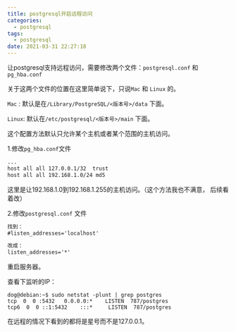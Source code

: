 ```yaml
---
title: postgresql开启远程访问
categories:
  - postgresql
tags:
  - postgresql
date: 2021-03-31 22:27:18
---
```


让postgresql支持远程访问，需要修改两个文件：`postgresql.conf` 和 `pg_hba.conf`

关于这两个文件的位置在这里简单说下，只说`Mac` 和 `Linux` 的。

`Mac` : 默认是在`/Library/PostgreSQL/<版本号>/data` 下面。

`Linux`: 默认在`/etc/postgresql/<版本号>/main` 下面。



这个配置方法默认只允许某个主机或者某个范围的主机访问。



1.修改`pg_hba.conf`文件

```txt
... 
host all all 127.0.0.1/32  trust 
host all all 192.168.1.0/24 md5
```

这里是让192.168.1.0到192.168.1.255的主机访问。（这个方法我也不满意， 后续看着改）

2.修改`postgresql.conf` 文件

```txt
找到：
#listen_addresses='localhost'

改成：
listen_addresses='*'
```

重启服务器。

查看下监听的IP：

```sehll
dog@debian:~$ sudo netstat -plunt | grep postgres 
tcp  0  0 :5432   0.0.0.0:*    LISTEN  787/postgres 
tcp6  0  0 ::1:5432    :::*     LISTEN  787/postgres
```

在远程的情况下看到的都将是星号而不是127.0.0.1。